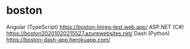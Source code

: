 # boston

Angular (TypeScript) https://boston-linreg-test.web.app/
ASP.NET (C#) https://boston20201020215527.azurewebsites.net/ 
Dash (Python) https://boston-dash-app.herokuapp.com/
